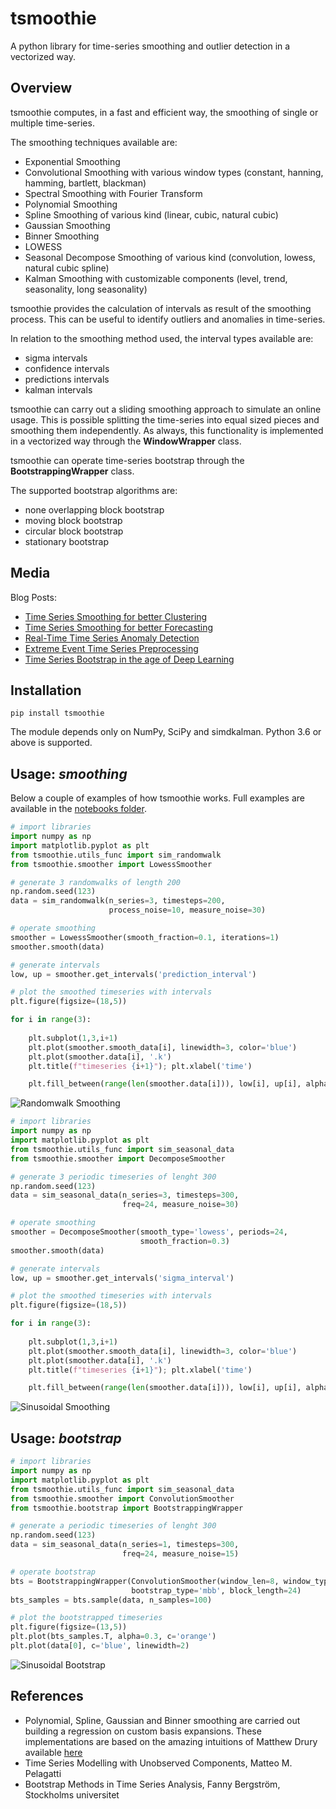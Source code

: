 # tsmoothie

A python library for time-series smoothing and outlier detection in a vectorized way.

## Overview

tsmoothie computes, in a fast and efficient way, the smoothing of single or multiple time-series. 

The smoothing techniques available are:

- Exponential Smoothing
- Convolutional Smoothing with various window types (constant, hanning, hamming, bartlett, blackman)
- Spectral Smoothing with Fourier Transform
- Polynomial Smoothing 
- Spline Smoothing of various kind (linear, cubic, natural cubic) 
- Gaussian Smoothing 
- Binner Smoothing 
- LOWESS 
- Seasonal Decompose Smoothing of various kind (convolution, lowess, natural cubic spline)
- Kalman Smoothing with customizable components (level, trend, seasonality, long seasonality) 

tsmoothie provides the calculation of intervals as result of the smoothing process. This can be useful to identify outliers and anomalies in time-series.

In relation to the smoothing method used, the interval types available are:

- sigma intervals
- confidence intervals
- predictions intervals
- kalman intervals

tsmoothie can carry out a sliding smoothing approach to simulate an online usage. This is possible splitting the time-series into equal sized pieces and smoothing them independently. As always, this functionality is implemented in a vectorized way through the **WindowWrapper** class.

tsmoothie can operate time-series bootstrap through the **BootstrappingWrapper** class.

The supported bootstrap algorithms are:

- none overlapping block bootstrap
- moving block bootstrap
- circular block bootstrap
- stationary bootstrap

## Media

Blog Posts:

- [Time Series Smoothing for better Clustering](https://towardsdatascience.com/time-series-smoothing-for-better-clustering-121b98f308e8)
- [Time Series Smoothing for better Forecasting](https://towardsdatascience.com/time-series-smoothing-for-better-forecasting-7fbf10428b2)
- [Real-Time Time Series Anomaly Detection](https://towardsdatascience.com/real-time-time-series-anomaly-detection-981cf1e1ca13)
- [Extreme Event Time Series Preprocessing](https://towardsdatascience.com/extreme-event-time-series-preprocessing-90aa59d5630c)
- [Time Series Bootstrap in the age of Deep Learning](https://towardsdatascience.com/time-series-bootstrap-in-the-age-of-deep-learning-b98aa2aa32c4)

## Installation

```shell
pip install tsmoothie
```

The module depends only on NumPy, SciPy and simdkalman. Python 3.6 or above is supported.

## Usage: _smoothing_

Below a couple of examples of how tsmoothie works. Full examples are available in the [notebooks folder](https://github.com/cerlymarco/tsmoothie/tree/master/notebooks).

```python
# import libraries
import numpy as np
import matplotlib.pyplot as plt
from tsmoothie.utils_func import sim_randomwalk
from tsmoothie.smoother import LowessSmoother

# generate 3 randomwalks of length 200
np.random.seed(123)
data = sim_randomwalk(n_series=3, timesteps=200, 
                      process_noise=10, measure_noise=30)

# operate smoothing
smoother = LowessSmoother(smooth_fraction=0.1, iterations=1)
smoother.smooth(data)

# generate intervals
low, up = smoother.get_intervals('prediction_interval')

# plot the smoothed timeseries with intervals
plt.figure(figsize=(18,5))

for i in range(3):
    
    plt.subplot(1,3,i+1)
    plt.plot(smoother.smooth_data[i], linewidth=3, color='blue')
    plt.plot(smoother.data[i], '.k')
    plt.title(f"timeseries {i+1}"); plt.xlabel('time')

    plt.fill_between(range(len(smoother.data[i])), low[i], up[i], alpha=0.3)
```

![Randomwalk Smoothing](https://raw.githubusercontent.com/cerlymarco/tsmoothie/master/imgs/randomwalk_smoothing.png)

```python
# import libraries
import numpy as np
import matplotlib.pyplot as plt
from tsmoothie.utils_func import sim_seasonal_data
from tsmoothie.smoother import DecomposeSmoother

# generate 3 periodic timeseries of lenght 300
np.random.seed(123)
data = sim_seasonal_data(n_series=3, timesteps=300, 
                         freq=24, measure_noise=30)

# operate smoothing
smoother = DecomposeSmoother(smooth_type='lowess', periods=24,
                             smooth_fraction=0.3)
smoother.smooth(data)

# generate intervals
low, up = smoother.get_intervals('sigma_interval')

# plot the smoothed timeseries with intervals
plt.figure(figsize=(18,5))

for i in range(3):
    
    plt.subplot(1,3,i+1)
    plt.plot(smoother.smooth_data[i], linewidth=3, color='blue')
    plt.plot(smoother.data[i], '.k')
    plt.title(f"timeseries {i+1}"); plt.xlabel('time')

    plt.fill_between(range(len(smoother.data[i])), low[i], up[i], alpha=0.3)
```

![Sinusoidal Smoothing](https://raw.githubusercontent.com/cerlymarco/tsmoothie/master/imgs/sinusoidal_smoothing.png)

## Usage: _bootstrap_

```python
# import libraries
import numpy as np
import matplotlib.pyplot as plt
from tsmoothie.utils_func import sim_seasonal_data
from tsmoothie.smoother import ConvolutionSmoother
from tsmoothie.bootstrap import BootstrappingWrapper

# generate a periodic timeseries of lenght 300
np.random.seed(123)
data = sim_seasonal_data(n_series=1, timesteps=300, 
                         freq=24, measure_noise=15)

# operate bootstrap
bts = BootstrappingWrapper(ConvolutionSmoother(window_len=8, window_type='ones'), 
                           bootstrap_type='mbb', block_length=24)
bts_samples = bts.sample(data, n_samples=100)

# plot the bootstrapped timeseries
plt.figure(figsize=(13,5))
plt.plot(bts_samples.T, alpha=0.3, c='orange')
plt.plot(data[0], c='blue', linewidth=2)
```

![Sinusoidal Bootstrap](https://raw.githubusercontent.com/cerlymarco/tsmoothie/master/imgs/sinusoidal_bootstrap.png)

## References

- Polynomial, Spline, Gaussian and Binner smoothing are carried out building a regression on custom basis expansions. These implementations are based on the amazing intuitions of Matthew Drury available [here](https://github.com/madrury/basis-expansions/blob/master/examples/comparison-of-smoothing-methods.ipynb)
- Time Series Modelling with Unobserved Components, Matteo M. Pelagatti
- Bootstrap Methods in Time Series Analysis, Fanny Bergström, Stockholms universitet
